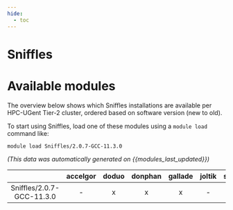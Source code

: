 ```yaml
---
hide:
  - toc
---
```


Sniffles
========

# Available modules


The overview below shows which Sniffles installations are available per HPC-UGent Tier-2 cluster, ordered based on software version (new to old).

To start using Sniffles, load one of these modules using a `module load` command like:

```shell
module load Sniffles/2.0.7-GCC-11.3.0
```

*(This data was automatically generated on {{modules_last_updated}})*  

| |accelgor|doduo|donphan|gallade|joltik|shinx|
| :---: | :---: | :---: | :---: | :---: | :---: | :---: |
|Sniffles/2.0.7-GCC-11.3.0|-|x|x|x|-|-|
